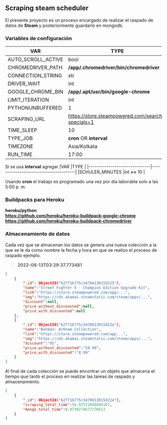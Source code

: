 ## Scraping steam scheduler

El presente proyecto es un proceso encargado de realizar el raspado de datos de **Steam** y posteriormente guardarlo en mongodb.

### Variables de configuración
|VAR               				|TYPE 									|
|-------------------------------|---------------------------------------|
|AUTO_SCROLL_ACTIVE				|bool              						|
|CHROMEDRIVER_PATH				|**/app/.chromedriver/bin/chromedriver**|
|CONNECTION_STRING				|str									|
|DRIVER_WAIT					|int									|
|GOOGLE_CHROME_BIN				|**/app/.apt/usr/bin/google-chrome**	|
|LIMIT_ITERATION				|int									|
|PYTHONUNBUFFERED				|1										|
|SCRAPING_URL					|https://store.steampowered.com/search/?specials=1|
|TIME_SLEEP						|10										|
|TYPE_JOB						|**cron** OR **interval**				|
|TIMEZONE| Asia/Kolkata|   
|RUN_TIME|17:00|


Si se usa **interval** agregar
|VAR               				|TYPE 									|
|-------------------------------|---------------------------------------|
|SCHULER_MINUTES				|int **>=** 10 							|

Usando **cron** el trabajo es programado una vez por día laborable solo a las 5:00 p. m.

 ### Buildpacks para Heroku
 **heroku/python** <br>
 **https://github.com/heroku/heroku-buildpack-google-chrome** <br>
 **https://github.com/heroku/heroku-buildpack-chromedriver** <br>

 ### Almacenamiento de datos

Cada vez que se almacenan los datos se genera una nueva colección a la que se le da como nombre la fecha y hora en que se   realizo el proceso de raspado ejemplo.

> **2022-08-13T03:29:37.773481**

```json
[
	{
		"_id": ObjectId("62f71b775c3478613015d225"),
		"name":"Street Fighter V - Champion Edition Upgrade Kit",
		"link":"https://store.steampowered.com/app/...",
		"img":"https://cdn.akamai.steamstatic.com/steam/apps/...",
		"discount":null,
		"price_without_discounted":null,
		"price_with_discounted":null
	},
	{
		"_id": ObjectId("62f71b775c3478613015d22e"),
		"name":"Batman: Arkham Collection",
		"link":"https://store.steampowered.com/app...",
		"img":"https://cdn.akamai.steamstatic.com/steam/apps/...",
		"discount":"85",
		"price_without_discounted":"59.99",
		"price_with_discounted":"8.99"
	}
]
```

Al final de cada colección se puede encontrar un objeto que almacena el tiempo que tardo el proceso en realizar las tareas de raspado y almacenamiento.

```json
[
	{
		"_id": ObjectId("62f71b775c3478613015d22e"),
		"scraping_total_time":56.97572660446167,
		"mongo_total_time":0.9730274677276611
	}
]
```
